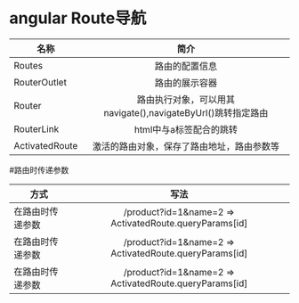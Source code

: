# angular Route导航

| 名称 | 简介 |
| - | :---: |
| Routes | 路由的配置信息|
| RouterOutlet | 路由的展示容器 |
| Router | 路由执行对象，可以用其navigate(),navigateByUrl()跳转指定路由 |
| RouterLink | html中与a标签配合的跳转 |
| ActivatedRoute | 激活的路由对象，保存了路由地址，路由参数等 |

#路由时传递参数

| 方式 | 写法 |
| - | :---: |
| 在路由时传递参数 | /product?id=1&name=2 => ActivatedRoute.queryParams[id] |
| 在路由时传递参数 | /product?id=1&name=2 => ActivatedRoute.queryParams[id] |
| 在路由时传递参数 | /product?id=1&name=2 => ActivatedRoute.queryParams[id] |




